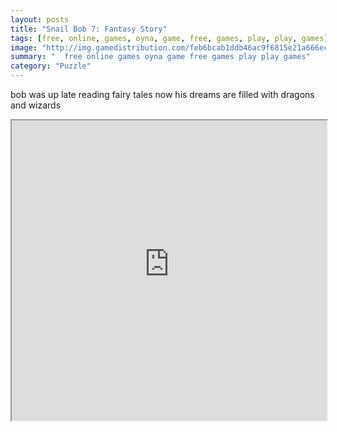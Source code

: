 ```yaml
---
layout: posts
title: "Snail Bob 7: Fantasy Story"
tags: [free, online, games, oyna, game, free, games, play, play, games]
image: "http://img.gamedistribution.com/feb6bcab1ddb46ac9f6815e21a666ec9.jpg"
summary: "  free online games oyna game free games play play games"
category: "Puzzle"
---
```


bob was up late reading fairy tales now his dreams are filled with dragons and wizards

<iframe width="100%" height="480px;" src="http://flash.gamedistribution.com?game=feb6bcab1ddb46ac9f6815e21a666ec9"></iframe>